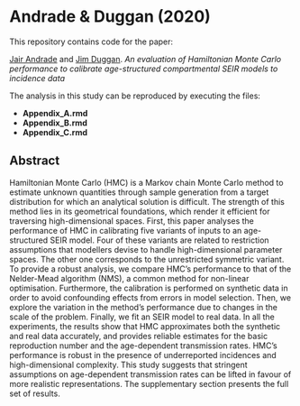 
# Andrade & Duggan (2020)

This repository contains code for the paper:

[Jair Andrade](https://www.linkedin.com/in/jandraor/) and [Jim
Duggan](https://ie.linkedin.com/in/jduggan). *An evaluation of
Hamiltonian Monte Carlo performance to calibrate age-structured
compartmental SEIR models to incidence data*

The analysis in this study can be reproduced by executing the files:

  - **Appendix\_A.rmd**
  - **Appendix\_B.rmd**
  - **Appendix\_C.rmd**

## Abstract

Hamiltonian Monte Carlo (HMC) is a Markov chain Monte Carlo method to
estimate unknown quantities through sample generation from a target
distribution for which an analytical solution is difficult. The strength
of this method lies in its geometrical foundations, which render it
efficient for traversing high-dimensional spaces. First, this paper
analyses the performance of HMC in calibrating five variants of inputs
to an age-structured SEIR model. Four of these variants are related to
restriction assumptions that modellers devise to handle high-dimensional
parameter spaces. The other one corresponds to the unrestricted
symmetric variant. To provide a robust analysis, we compare HMC’s
performance to that of the Nelder-Mead algorithm (NMS), a common method
for non-linear optimisation. Furthermore, the calibration is performed
on synthetic data in order to avoid confounding effects from errors in
model selection. Then, we explore the variation in the method’s
performance due to changes in the scale of the problem. Finally, we fit
an SEIR model to real data. In all the experiments, the results show
that HMC approximates both the synthetic and real data accurately, and
provides reliable estimates for the basic reproduction number and the
age-dependent transmission rates. HMC’s performance is robust in the
presence of underreported incidences and high-dimensional complexity.
This study suggests that stringent assumptions on age-dependent
transmission rates can be lifted in favour of more realistic
representations. The supplementary section presents the full set of
results.
